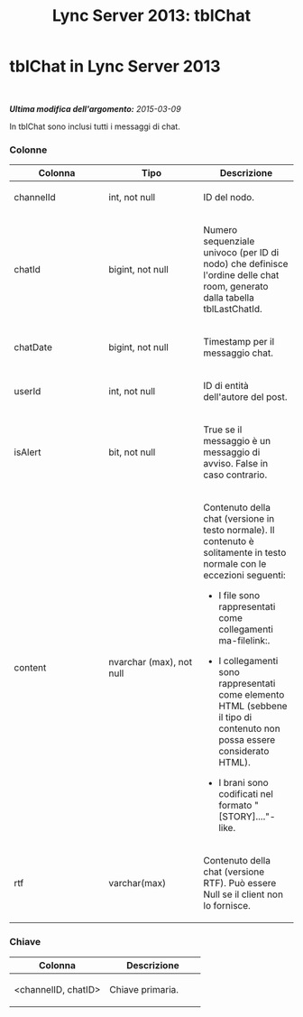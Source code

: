 ﻿---
title: 'Lync Server 2013: tblChat'
TOCTitle: tblChat
ms:assetid: b7fcf1b4-7a3f-4585-a6d9-95e7f030c7dc
ms:mtpsurl: https://technet.microsoft.com/it-it/library/Gg615031(v=OCS.15)
ms:contentKeyID: 49301757
ms.date: 08/24/2015
mtps_version: v=OCS.15
ms.translationtype: HT
---

# tblChat in Lync Server 2013

 

_**Ultima modifica dell'argomento:** 2015-03-09_

In tblChat sono inclusi tutti i messaggi di chat.

### Colonne

<table>
<colgroup>
<col style="width: 33%" />
<col style="width: 33%" />
<col style="width: 33%" />
</colgroup>
<thead>
<tr class="header">
<th>Colonna</th>
<th>Tipo</th>
<th>Descrizione</th>
</tr>
</thead>
<tbody>
<tr class="odd">
<td><p>channelId</p></td>
<td><p>int, not null</p></td>
<td><p>ID del nodo.</p></td>
</tr>
<tr class="even">
<td><p>chatId</p></td>
<td><p>bigint, not null</p></td>
<td><p>Numero sequenziale univoco (per ID di nodo) che definisce l'ordine delle chat room, generato dalla tabella tblLastChatId.</p></td>
</tr>
<tr class="odd">
<td><p>chatDate</p></td>
<td><p>bigint, not null</p></td>
<td><p>Timestamp per il messaggio chat.</p></td>
</tr>
<tr class="even">
<td><p>userId</p></td>
<td><p>int, not null</p></td>
<td><p>ID di entità dell'autore del post.</p></td>
</tr>
<tr class="odd">
<td><p>isAlert</p></td>
<td><p>bit, not null</p></td>
<td><p>True se il messaggio è un messaggio di avviso. False in caso contrario.</p></td>
</tr>
<tr class="even">
<td><p>content</p></td>
<td><p>nvarchar (max), not null</p></td>
<td><p>Contenuto della chat (versione in testo normale). Il contenuto è solitamente in testo normale con le eccezioni seguenti:</p>
<ul>
<li><p>I file sono rappresentati come collegamenti ma-filelink:.</p></li>
<li><p>I collegamenti sono rappresentati come elemento HTML (sebbene il tipo di contenuto non possa essere considerato HTML).</p></li>
<li><p>I brani sono codificati nel formato &quot;[STORY]....&quot;-like.</p></li>
</ul></td>
</tr>
<tr class="odd">
<td><p>rtf</p></td>
<td><p>varchar(max)</p></td>
<td><p>Contenuto della chat (versione RTF). Può essere Null se il client non lo fornisce.</p></td>
</tr>
</tbody>
</table>


### Chiave

<table>
<colgroup>
<col style="width: 50%" />
<col style="width: 50%" />
</colgroup>
<thead>
<tr class="header">
<th>Colonna</th>
<th>Descrizione</th>
</tr>
</thead>
<tbody>
<tr class="odd">
<td><p>&lt;channelID, chatID&gt;</p></td>
<td><p>Chiave primaria.</p></td>
</tr>
</tbody>
</table>


